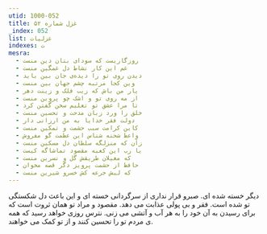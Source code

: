 ```yaml
---
utid: 1000-052
title: غزل شماره ۵۲
_index: 052
list: غزلیات
indexes: ت
mesra:
  - روزگاریست که سودای بتان دین منست
  - غم این کار نشاط دل غمگین منست
  - دیدن روی تو را دیده‌ی جان بین باید
  - وین کجا مرتبه چشم جهان بین منست
  - یار من باش که زیب فلک و زینت دهر
  - از مه روی تو و اشک چو پروین منست
  - تا مرا عشق تو تعلیم سخن گفتن کرد
  - خلق را ورد زبان مدحت و تحسین منست
  - دولت فقر خدایا به من ارزانی دار
  - کاین کرامت سبب حشمت و تمکین منست
  - واعظ شحنه شناس این عظمت گو مفروش
  - زآن که منزلگه سلطان دل مسکین منست
  - یا رب این کعبه مقصود تماشاگه کیست
  - که مغیلان طریقش گل و نسرین منست
  - حافظ از حشمت پرویز دگر قصه مخوان
  - که لبش جرعه کش خسرو شیرین منست
---
```

دیگر خسته شده ای. صبرو قرار نداری از سرگردانی خسته ای و این باعث دل شکستگی تو شده است. فقر و بی پولی عذابت می دهد. مقصود و مراد تو همان ثروت است که برای رسیدن به آن خود را به هر آب و آتشی می زنی. نترس روزی خواهد رسید که همه ی مردم تو را تحسین کنند و از تو کمک می خواهند.
